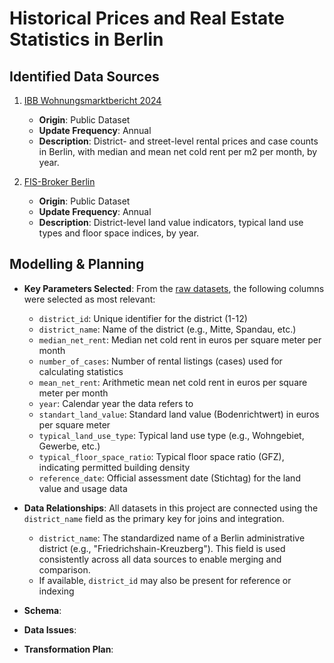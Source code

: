 # Historical Prices and Real Estate Statistics in Berlin

## Identified Data Sources

1. [IBB Wohnungsmarktbericht 2024](https://www.ibb.de/de/ueber-uns/publikationen/wohnungsmarktbericht/2024.html)
    - **Origin**: Public Dataset
    - **Update Frequency**: Annual
    - **Description**: District- and street-level rental prices and case counts in Berlin, with median and mean net cold rent per m2 per month, by year.

2. [FIS-Broker Berlin](https://fbinter.stadt-berlin.de/fb/index.jsp)
    - **Origin**: Public Dataset
    - **Update Frequency**: Annual
    - **Description**: District-level land value indicators, typical land use types and floor space indices, by year.

## Modelling & Planning

- **Key Parameters Selected**: From the [raw datasets](./raw_datasets/), the following columns were selected as most relevant:
    - `district_id`: Unique identifier for the district (1-12)
    - `district_name`: Name of the district (e.g., Mitte, Spandau, etc.)
    - `median_net_rent`: Median net cold rent in euros per square meter per month
    - `number_of_cases`: Number of rental listings (cases) used for calculating statistics
    - `mean_net_rent`: Arithmetic mean net cold rent in euros per square meter per month
    - `year`: Calendar year the data refers to
    - `standart_land_value`: Standard land value (Bodenrichtwert) in euros per square meter
    - `typical_land_use_type`: Typical land use type (e.g., Wohngebiet, Gewerbe, etc.)
    - `typical_floor_space_ratio`: Typical floor space ratio (GFZ), indicating permitted building density
    - `reference_date`: Official assessment date (Stichtag) for the land value and usage data

- **Data Relationships**: All datasets in this project are connected using the `district_name` field as the primary key for joins and integration.

    - `district_name`: The standardized name of a Berlin administrative district (e.g., "Friedrichshain-Kreuzberg"). This field is used consistently across all data sources to enable merging and comparison.
    - If available, `district_id` may also be present for reference or indexing

- **Schema**:

- **Data Issues**:

- **Transformation Plan**: